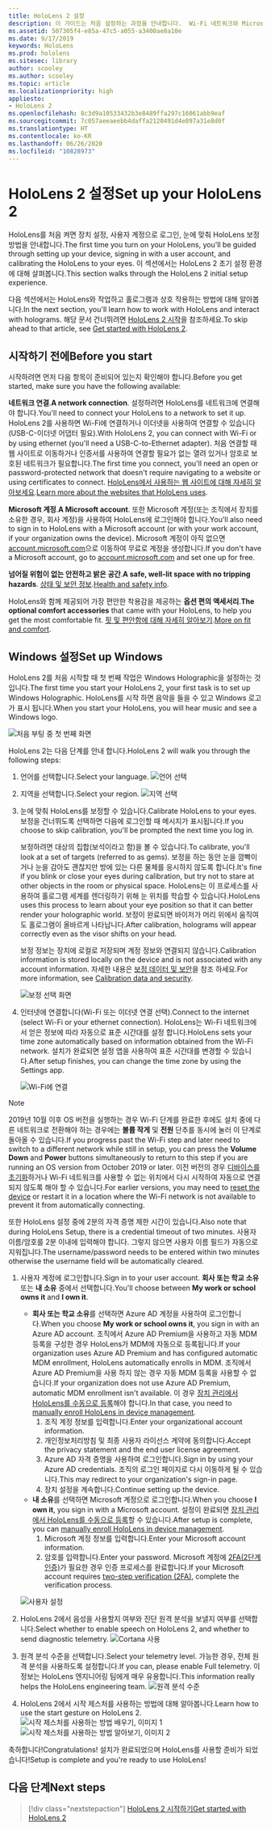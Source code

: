 ```yaml
---
title: HoloLens 2 설정
description: 이 가이드는 처음 설정하는 과정을 안내합니다.  Wi-Fi 네트워크와 Microsoft(MSA) 또는 AAD(Azure Active Directory) 계정이 필요합니다.
ms.assetid: 507305f4-e85a-47c5-a055-a3400ae8a10e
ms.date: 9/17/2019
keywords: HoloLens
ms.prod: hololens
ms.sitesec: library
author: scooley
ms.author: scooley
ms.topic: article
ms.localizationpriority: high
appliesto:
- HoloLens 2
ms.openlocfilehash: 8c3d9a10533432b3e8489ffa297c16061abb9eaf
ms.sourcegitcommit: 7c057aeeaeebb4daffa2120491d4e897a31e8d0f
ms.translationtype: HT
ms.contentlocale: ko-KR
ms.lasthandoff: 06/26/2020
ms.locfileid: "10828973"
---
```

# <span data-ttu-id="40972-105">HoloLens 2 설정</span><span class="sxs-lookup"><span data-stu-id="40972-105">Set up your HoloLens 2</span></span>

<span data-ttu-id="40972-106">HoloLens를 처음 켜면 장치 설정, 사용자 계정으로 로그인, 눈에 맞춰 HoloLens 보정 방법을 안내합니다.</span><span class="sxs-lookup"><span data-stu-id="40972-106">The first time you turn on your HoloLens, you'll be guided through setting up your device, signing in with a user account, and calibrating the HoloLens to your eyes.</span></span>  <span data-ttu-id="40972-107">이 섹션에서는 HoloLens 2 초기 설정 환경에 대해 살펴봅니다.</span><span class="sxs-lookup"><span data-stu-id="40972-107">This section walks through the HoloLens 2 initial setup experience.</span></span>

<span data-ttu-id="40972-108">다음 섹션에서는 HoloLens와 작업하고 홀로그램과 상호 작용하는 방법에 대해 알아봅니다.</span><span class="sxs-lookup"><span data-stu-id="40972-108">In the next section, you'll learn how to work with HoloLens and interact with holograms.</span></span> <span data-ttu-id="40972-109">해당 문서 건너뛰려면 [HoloLens 2 시작](hololens2-basic-usage.md)을 참조하세요.</span><span class="sxs-lookup"><span data-stu-id="40972-109">To skip ahead to that article, see [Get started with HoloLens 2](hololens2-basic-usage.md).</span></span>

## <span data-ttu-id="40972-110">시작하기 전에</span><span class="sxs-lookup"><span data-stu-id="40972-110">Before you start</span></span>

<span data-ttu-id="40972-111">시작하려면 먼저 다음 항목이 준비되어 있는지 확인해야 합니다.</span><span class="sxs-lookup"><span data-stu-id="40972-111">Before you get started, make sure you have the following available:</span></span>

<span data-ttu-id="40972-112">**네트워크 연결**.</span><span class="sxs-lookup"><span data-stu-id="40972-112">**A network connection**.</span></span> <span data-ttu-id="40972-113">설정하려면 HoloLens를 네트워크에 연결해야 합니다.</span><span class="sxs-lookup"><span data-stu-id="40972-113">You'll need to connect your HoloLens to a network to set it up.</span></span> <span data-ttu-id="40972-114">HoloLens 2를 사용하면 Wi-Fi에 연결하거나 이더넷을 사용하여 연결할 수 있습니다(USB-C-이더넷 어댑터 필요).</span><span class="sxs-lookup"><span data-stu-id="40972-114">With HoloLens 2, you can connect with Wi-Fi or by using ethernet (you'll need a USB-C-to-Ethernet adapter).</span></span> <span data-ttu-id="40972-115">처음 연결할 때 웹 사이트로 이동하거나 인증서를 사용하여 연결할 필요가 없는 열려 있거나 암호로 보호된 네트워크가 필요합니다.</span><span class="sxs-lookup"><span data-stu-id="40972-115">The first time you connect, you'll need an open or password-protected network that doesn't require navigating to a website or using certificates to connect.</span></span> <span data-ttu-id="40972-116">[HoloLens에서 사용하는 웹 사이트에 대해 자세히 알아보세요](hololens-offline.md).</span><span class="sxs-lookup"><span data-stu-id="40972-116">[Learn more about the websites that HoloLens uses](hololens-offline.md).</span></span>

<span data-ttu-id="40972-117">**Microsoft 계정**.</span><span class="sxs-lookup"><span data-stu-id="40972-117">**A Microsoft account**.</span></span> <span data-ttu-id="40972-118">또한 Microsoft 계정(또는 조직에서 장치를 소유한 경우, 회사 계정)을 사용하여 HoloLens에 로그인해야 합니다.</span><span class="sxs-lookup"><span data-stu-id="40972-118">You'll also need to sign in to HoloLens with a Microsoft account (or with your work account, if your organization owns the device).</span></span> <span data-ttu-id="40972-119">Microsoft 계정이 아직 없으면 [account.microsoft.com](https://account.microsoft.com)으로 이동하여 무료로 계정을 생성합니다.</span><span class="sxs-lookup"><span data-stu-id="40972-119">If you don't have a Microsoft account, go to [account.microsoft.com](https://account.microsoft.com) and set one up for free.</span></span>

<span data-ttu-id="40972-120">**넘어질 위험이 없는 안전하고 밝은 공간**.</span><span class="sxs-lookup"><span data-stu-id="40972-120">**A safe, well-lit space with no tripping hazards**.</span></span> <span data-ttu-id="40972-121">[상태 및 보안 정보](https://go.microsoft.com/fwlink/p/?LinkId=746661).</span><span class="sxs-lookup"><span data-stu-id="40972-121">[Health and safety info](https://go.microsoft.com/fwlink/p/?LinkId=746661).</span></span>

<span data-ttu-id="40972-122">HoloLens와 함께 제공되어 가장 편안한 착용감을 제공하는 **옵션 편의 액세서리**.</span><span class="sxs-lookup"><span data-stu-id="40972-122">**The optional comfort accessories** that came with your HoloLens, to help you get the most comfortable fit.</span></span> <span data-ttu-id="40972-123">[핏 및 편안함에 대해 자세히 알아보기](hololens2-setup.md#adjust-fit).</span><span class="sxs-lookup"><span data-stu-id="40972-123">[More on fit and comfort](hololens2-setup.md#adjust-fit).</span></span>

## <span data-ttu-id="40972-124">Windows 설정</span><span class="sxs-lookup"><span data-stu-id="40972-124">Set up Windows</span></span>

<span data-ttu-id="40972-125">HoloLens 2를 처음 시작할 때 첫 번째 작업은 Windows Holographic을 설정하는 것입니다.</span><span class="sxs-lookup"><span data-stu-id="40972-125">The first time you start your HoloLens 2, your first task is to set up Windows Holographic.</span></span>  <span data-ttu-id="40972-126">HoloLens를 시작 하면 음악을 들을 수 있고 Windows 로고가 표시 됩니다.</span><span class="sxs-lookup"><span data-stu-id="40972-126">When you start your HoloLens, you will hear music and see a Windows logo.</span></span>

![처음 부팅 중 첫 번째 화면](images/01-magic-moment.png)

<span data-ttu-id="40972-128">HoloLens 2는 다음 단계를 안내 합니다.</span><span class="sxs-lookup"><span data-stu-id="40972-128">HoloLens 2 will walk you through the following steps:</span></span>

1. <span data-ttu-id="40972-129">언어를 선택합니다.</span><span class="sxs-lookup"><span data-stu-id="40972-129">Select your language.</span></span>
    ![언어 선택](images/04-language.png)

1. <span data-ttu-id="40972-131">지역을 선택합니다.</span><span class="sxs-lookup"><span data-stu-id="40972-131">Select your region.</span></span>
    ![지역 선택](images/05-region.png)

1. <span data-ttu-id="40972-133">눈에 맞춰 HoloLens를 보정할 수 있습니다.</span><span class="sxs-lookup"><span data-stu-id="40972-133">Calibrate HoloLens to your eyes.</span></span>  <span data-ttu-id="40972-134">보정을 건너뛰도록 선택하면 다음에 로그인할 때 메시지가 표시됩니다.</span><span class="sxs-lookup"><span data-stu-id="40972-134">If you choose to skip calibration, you'll be prompted the next time you log in.</span></span>

    <span data-ttu-id="40972-135">보정하려면 대상의 집합(보석이라고 함)을 볼 수 있습니다.</span><span class="sxs-lookup"><span data-stu-id="40972-135">To calibrate, you'll look at a set of targets (referred to as gems).</span></span> <span data-ttu-id="40972-136">보정을 하는 동안 눈을 깜빡이거나 눈을 감아도 괜찮지만 방에 있는 다른 물체를 응시하지 않도록 합니다.</span><span class="sxs-lookup"><span data-stu-id="40972-136">It's fine if you blink or close your eyes during calibration, but try not to stare at other objects in the room or physical space.</span></span> <span data-ttu-id="40972-137">HoloLens는 이 프로세스를 사용하여 홀로그램 세계를 렌더링하기 위해 눈 위치를 학습할 수 있습니다.</span><span class="sxs-lookup"><span data-stu-id="40972-137">HoloLens uses this process to learn about your eye position so that it can better render your holographic world.</span></span> <span data-ttu-id="40972-138">보정이 완료되면 바이저가 머리 위에서 움직여도 홀로그램이 올바르게 나타납니다.</span><span class="sxs-lookup"><span data-stu-id="40972-138">After calibration, holograms will appear correctly even as the visor shifts on your head.</span></span>

    <span data-ttu-id="40972-139">보정 정보는 장치에 로컬로 저장되며 계정 정보와 연결되지 않습니다.</span><span class="sxs-lookup"><span data-stu-id="40972-139">Calibration information is stored locally on the device and is not associated with any account information.</span></span> <span data-ttu-id="40972-140">자세한 내용은 [보정 데이터 및 보안](hololens-calibration.md#calibration-data-and-security)을 참조 하세요.</span><span class="sxs-lookup"><span data-stu-id="40972-140">For more information, see [Calibration data and security](hololens-calibration.md#calibration-data-and-security).</span></span>

    ![보정 선택 화면](images/06-et-corners.png)

1. <span data-ttu-id="40972-142">인터넷에 연결합니다(Wi-Fi 또는 이더넷 연결 선택).</span><span class="sxs-lookup"><span data-stu-id="40972-142">Connect to the internet (select Wi-Fi or your ethernet connection).</span></span>
     <span data-ttu-id="40972-143">HoloLens는 Wi-Fi 네트워크에서 얻은 정보에 따라 자동으로 표준 시간대를 설정 합니다.</span><span class="sxs-lookup"><span data-stu-id="40972-143">HoloLens sets your time zone automatically based on information obtained from the Wi-Fi network.</span></span> <span data-ttu-id="40972-144">설치가 완료되면 설정 앱을 사용하여 표준 시간대를 변경할 수 있습니다.</span><span class="sxs-lookup"><span data-stu-id="40972-144">After setup finishes, you can change the time zone by using the Settings app.</span></span>

    ![Wi-Fi에 연결](images/11-network.png)
> [!NOTE] 
> <span data-ttu-id="40972-146">2019년 10월 이후 OS 버전을 실행하는 경우 Wi-Fi 단계를 완료한 후에도 설치 중에 다른 네트워크로 전환해야 하는 경우에는 **볼륨 작게** 및 **전원** 단추를 동시에 눌러 이 단계로 돌아올 수 있습니다.</span><span class="sxs-lookup"><span data-stu-id="40972-146">If you progress past the Wi-Fi step and later need to switch to a different network while still in setup, you can press the **Volume Down** and **Power** buttons simultaneously to return to this step if you are running an OS version from October 2019 or later.</span></span> <span data-ttu-id="40972-147">이전 버전의 경우 [디바이스를 초기화](hololens-recovery.md)하거나 Wi-Fi 네트워크를 사용할 수 없는 위치에서 다시 시작하여 자동으로 연결되지 않도록 해야 할 수 있습니다.</span><span class="sxs-lookup"><span data-stu-id="40972-147">For earlier versions, you may need to [reset the device](hololens-recovery.md) or restart it in a location where the Wi-Fi network is not available to prevent it from automatically connecting.</span></span>
> 
> <span data-ttu-id="40972-148">또한 HoloLens 설정 중에 2분의 자격 증명 제한 시간이 있습니다.</span><span class="sxs-lookup"><span data-stu-id="40972-148">Also note that during HoloLens Setup, there is a credential timeout of two minutes.</span></span> <span data-ttu-id="40972-149">사용자 이름/암호를 2분 이내에 입력해야 합니다. 그렇지 않으면 사용자 이름 필드가 자동으로 지워집니다.</span><span class="sxs-lookup"><span data-stu-id="40972-149">The username/password needs to be entered within two minutes otherwise the username field will be automatically cleared.</span></span>

1. <span data-ttu-id="40972-150">사용자 계정에 로그인합니다.</span><span class="sxs-lookup"><span data-stu-id="40972-150">Sign in to your user account.</span></span> <span data-ttu-id="40972-151">**회사 또는 학교 소유** 또는 **내 소유** 중에서 선택합니다.</span><span class="sxs-lookup"><span data-stu-id="40972-151">You'll choose between **My work or school owns it** and **I own it**.</span></span>
    - <span data-ttu-id="40972-152">**회사 또는 학교 소유**를 선택하면 Azure AD 계정을 사용하여 로그인합니다.</span><span class="sxs-lookup"><span data-stu-id="40972-152">When you choose **My work or school owns it**, you sign in with an Azure AD account.</span></span> <span data-ttu-id="40972-153">조직에서 Azure AD Premium을 사용하고 자동 MDM 등록을 구성한 경우 HoloLens가 MDM에 자동으로 등록됩니다.</span><span class="sxs-lookup"><span data-stu-id="40972-153">If your organization uses Azure AD Premium and has configured automatic MDM enrollment, HoloLens automatically enrolls in MDM.</span></span> <span data-ttu-id="40972-154">조직에서 Azure AD Premium을 사용 하지 않는 경우 자동 MDM 등록을 사용할 수 없습니다.</span><span class="sxs-lookup"><span data-stu-id="40972-154">If your organization does not use Azure AD Premium, automatic MDM enrollment isn't available.</span></span> <span data-ttu-id="40972-155">이 경우 [장치 관리에서 HoloLens를 수동으로 등록](hololens-enroll-mdm.md#enroll-through-settings-app)해야 합니다.</span><span class="sxs-lookup"><span data-stu-id="40972-155">In that case, you need to [manually enroll HoloLens in device management](hololens-enroll-mdm.md#enroll-through-settings-app).</span></span>
        1. <span data-ttu-id="40972-156">조직 계정 정보를 입력합니다.</span><span class="sxs-lookup"><span data-stu-id="40972-156">Enter your organizational account information.</span></span>
        1. <span data-ttu-id="40972-157">개인정보처리방침 및 최종 사용자 라이선스 계약에 동의합니다.</span><span class="sxs-lookup"><span data-stu-id="40972-157">Accept the privacy statement and the end user license agreement.</span></span>
        1. <span data-ttu-id="40972-158">Azure AD 자격 증명을 사용하여 로그인합니다.</span><span class="sxs-lookup"><span data-stu-id="40972-158">Sign in by using your Azure AD credentials.</span></span> <span data-ttu-id="40972-159">조직의 로그인 페이지로 다시 이동하게 될 수 있습니다.</span><span class="sxs-lookup"><span data-stu-id="40972-159">This may redirect to your organization's sign-in page.</span></span>
        1. <span data-ttu-id="40972-160">장치 설정을 계속합니다.</span><span class="sxs-lookup"><span data-stu-id="40972-160">Continue setting up the device.</span></span>
    - <span data-ttu-id="40972-161">**내 소유**를 선택하면 Microsoft 계정으로 로그인합니다.</span><span class="sxs-lookup"><span data-stu-id="40972-161">When you choose **I own it**, you sign in with a Microsoft account.</span></span> <span data-ttu-id="40972-162">설정이 완료되면 [장치 관리에서 HoloLens를 수동으로 등록](hololens-enroll-mdm.md#enroll-through-settings-app)할 수 있습니다.</span><span class="sxs-lookup"><span data-stu-id="40972-162">After setup is complete, you can [manually enroll HoloLens in device management](hololens-enroll-mdm.md#enroll-through-settings-app).</span></span>
        1. <span data-ttu-id="40972-163">Microsoft 계정 정보를 입력합니다.</span><span class="sxs-lookup"><span data-stu-id="40972-163">Enter your Microsoft account information.</span></span>
        2. <span data-ttu-id="40972-164">암호를 입력합니다.</span><span class="sxs-lookup"><span data-stu-id="40972-164">Enter your password.</span></span> <span data-ttu-id="40972-165">Microsoft 계정에 [2FA(2단계 인증)](https://blogs.technet.microsoft.com/microsoft_blog/2013/04/17/microsoft-account-gets-more-secure/)가 필요한 경우 인증 프로세스를 완료합니다.</span><span class="sxs-lookup"><span data-stu-id="40972-165">If your Microsoft account requires [two-step verification (2FA)](https://blogs.technet.microsoft.com/microsoft_blog/2013/04/17/microsoft-account-gets-more-secure/), complete the verification process.</span></span>

    ![사용자 설정](images/13-device-owner.png)

1. <span data-ttu-id="40972-167">HoloLens 2에서 음성을 사용할지 여부와 진단 원격 분석을 보낼지 여부를 선택합니다.</span><span class="sxs-lookup"><span data-stu-id="40972-167">Select whether to enable speech on HoloLens 2, and whether to send diagnostic telemetry.</span></span>
    ![Cortana 사용](images/22-do-more-with-voice.png)

1. <span data-ttu-id="40972-169">원격 분석 수준을 선택합니다.</span><span class="sxs-lookup"><span data-stu-id="40972-169">Select your telemetry level.</span></span> <span data-ttu-id="40972-170">가능한 경우, 전체 원격 분석을 사용하도록 설정합니다.</span><span class="sxs-lookup"><span data-stu-id="40972-170">If you can, please enable Full telemetry.</span></span> <span data-ttu-id="40972-171">이 정보는 HoloLens 엔지니어링 팀에게 매우 유용합니다.</span><span class="sxs-lookup"><span data-stu-id="40972-171">This information really helps the HoloLens engineering team.</span></span>
     ![원격 분석 수준](images/24-telemetry.png)

1. <span data-ttu-id="40972-173">HoloLens 2에서 시작 제스처를 사용하는 방법에 대해 알아봅니다.</span><span class="sxs-lookup"><span data-stu-id="40972-173">Learn how to use the start gesture on HoloLens 2.</span></span>
     ![시작 제스처를 사용하는 방법 배우기, 이미지 1](images/26-01-startmenu-learning.png) ![시작 제스처를 사용하는 방법 알아보기, 이미지 2](images/26-02-startmenu-learning.png)

<span data-ttu-id="40972-175">축하합니다!</span><span class="sxs-lookup"><span data-stu-id="40972-175">Congratulations!</span></span>  <span data-ttu-id="40972-176">설치가 완료되었으며 HoloLens를 사용할 준비가 되었습니다!</span><span class="sxs-lookup"><span data-stu-id="40972-176">Setup is complete and you're ready to use HoloLens!</span></span>

## <span data-ttu-id="40972-177">다음 단계</span><span class="sxs-lookup"><span data-stu-id="40972-177">Next steps</span></span>

> [!div class="nextstepaction"]
> [<span data-ttu-id="40972-178">HoloLens 2 시작하기</span><span class="sxs-lookup"><span data-stu-id="40972-178">Get started with HoloLens 2</span></span>](hololens2-basic-usage.md)
